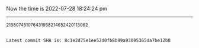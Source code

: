 Now the time is 2022-07-28 18:24:24 pm

---

<small>213807451076431958214652420113062</small>

```txt

Latest commit SHA is: 8c1e2d75e1ee52d0fb8b99a93095365da7be12b8
```
